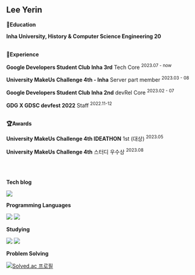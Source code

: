 ## Lee Yerin

**🏫Education**

**Inha University, History & Computer Science Engineering 20**
<br></br>

**🚀Experience**

**Google Developers Student Club Inha 3rd** Tech Core <sup>2023.07 - now</sup>

**University MakeUs Challenge 4th - Inha** Server part member <sup>2023.03 - 08</sup>

**Google Developers Student Club Inha 2nd** devRel Core <sup>2023.02 - 07</sup>

**GDG X GDSC devfest 2022** Staff <sup>2022.11-12</sup>
<br></br>


**🏆Awards**

**University MakeUs Challenge 4th IDEATHON** 1st (대상) <sup>2023.05</sup>

**University MakeUs Challenge 4th** 스터디 우수상 <sup>2023.08</sup>

<br></br>

**Tech blog**

<a href="https://velog.io/@lxxyxin" target="_blank"><img src="https://img.shields.io/badge/Velog-20C997?style=flat-square&logo=Velog&logoColor=white"/></a>
 
 **Programming Languages**
 
<img src="https://img.shields.io/badge/C++-00599C?style=flat-square&logo=Cplusplus&logoColor=white">  <img src="https://img.shields.io/badge/Java-007396?style=flat-square&logo=Java&logoColor=white">

**Studying**

<img src="https://img.shields.io/badge/Spring-6DB33F?style=flat-square&logo=Spring&logoColor=white"> <img src="https://img.shields.io/badge/Spring Boot-6DB33F?style=flat-square&logo=Spring Boot&logoColor=white">


**Problem Solving**

[![Solved.ac
프로필](http://mazassumnida.wtf/api/generate_badge?boj=yxin)](https://solved.ac/yxin)   



<!--
**lxxyxin/lxxyxin** is a ✨ _special_ ✨ repository because its `README.md` (this file) appears on your GitHub profile.

Here are some ideas to get you started:

- 🔭 I’m currently working on ...
- 🌱 I’m currently learning ...
- 👯 I’m looking to collaborate on ...
- 🤔 I’m looking for help with ...
- 💬 Ask me about ...
- 📫 How to reach me: ...
- 😄 Pronouns: ...
- ⚡ Fun fact: ...
-->
